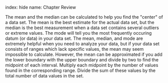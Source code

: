 index: hide
name: Chapter Review

The mean and the median can be calculated to help you find the "center" of a data set. The mean is the best estimate for the actual data set, but the median is the best measurement when a data set contains several outliers or extreme values. The mode will tell you the most frequently occuring datum (or data) in your data set. The mean, median, and mode are extremely helpful when you need to analyze your data, but if your data set consists of ranges which lack specific values, the mean may seem impossible to calculate. However, the mean can be approximated if you add the lower boundary with the upper boundary and divide by two to find the midpoint of each interval. Multiply each midpoint by the number of values found in the corresponding range. Divide the sum of these values by the total number of data values in the set.
